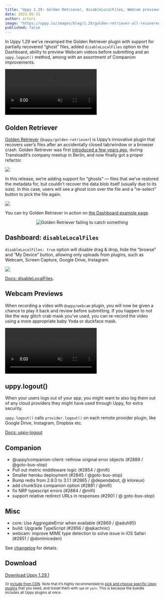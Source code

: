 ```yaml
---
title: "Uppy 1.29: Golden Retriever, disableLocalFiles, Webcam previews, uppy.logout"
date: 2021-05-31
author: arturi
image: "https://uppy.io/images/blog/1.29/golden-retriever-all-recovered.png"
published: false
---
```


In Uppy 1.29 we’ve revamped the Golden Retriever plugin with support for partially recovered “ghost” files, added `disableLocalFiles` option to the Dashboard, ability to preview Webcam videos before submitting and an `uppy.logout()` method, among with an assortment of Companion improvements.

<video alt="Demo of Uppy Golden Retriever file restore plugin in action" muted autoplay loop>
  <source src="/images/blog/1.29/ghosts-demo.mp4" type="video/mp4">
  Your browser does not support the video tag: https://uppy.io/images/blog/1.29/ghosts-demo.mp4
</video>

<!--more-->

## Golden Retriever

[Golden Retriever](/docs/golden-retriever/) (`@uppy/golden-retriever`) is Uppy’s innovative plugin that recovers user’s files after an accidentally closed tab/window or a browser crash. Golden Retriever was first [introduced a few years ago](/blog/2017/07/golden-retriever/), during Transloadit’s company meetup in Berlin, and now finally got a proper refactor.

![](/images/blog/1.29/golden-retriever-all-recovered.png)

In this release, we’re adding support for “ghosts” — files that we’ve restored the metadata for, but couldn’t recover the data blob itself (usually due to its size). In this case, users will see a ghost icon over the file and a “re-select” button to pick the file again.

![](/images/blog/1.29/golden-retriever-ghost.png)

You can try Golden Retriever in action on [the Dashboard example page](https://uppy.io/examples/dashboard/).

<center><img src="/images/blog/golden-retriever/catch-fail-2.gif" alt="Golden Retriever failing to catch something" title="Good try, girl!"></center>

## Dashboard: `disableLocalFiles`

`disableLocalFiles: true` option will disable drag & drop, hide the “browse” and “My Device” button, allowing only uploads from plugins, such as Webcam, Screen Capture, Google Drive, Instagram.

![](/images/blog/1.29/disableLocalFiles.png)

[Docs: disableLocalFiles](https://uppy.io/docs/dashboard/#disableLocalFiles).

## Webcam Previews

When recording a video with `@uppy/webcam` plugin, you will now be given a chance to play it back and review before submitting. If you happen to not like the way glitch crab mask you’ve used, you can re-record the video using a more appropriate baby Yoda or duckface mask.

<video alt="Demo of Uppy Golden Retriever file restore plugin in action" muted autoplay loop>
  <source src="/images/blog/1.29/webcam-preview-demo.mp4" type="video/mp4">
  Your browser does not support the video tag: https://uppy.io/images/blog/1.29/webcam-preview-demo.mp4
</video>

## uppy.logout()

When your users logs out of your app, you might want to also log them out of any cloud providers they might have used through Uppy, for extra security.

`uppy.logout()` calls `provider.logout()` on each remote provider plugin, like Google Drive, Instagram, Dropbox etc.

[Docs: uppy-logout](https://uppy.io/docs/uppy/#uppy-logout)

## Companion

- @uppy/companion-client: rethrow original error objects (#2889 / @goto-bus-stop)
- Pull out metric middleware logic (#2854 / @mifi)
- Smaller heroku deployment (#2845 / @goto-bus-stop)
- Bump redis from 2.8.0 to 3.1.1 (#2865 / @dependabot, @ kiloreux)
- add chunkSize companion option (#2881 / @mifi)
- fix NRP typescript errors (#2884 / @mifi)
- support relative redirect URLs in responses (#2901 / @ goto-bus-stop)

## Misc

- core: Use AggregateError when available (#2869 / @aduh95)
- build: Upgrade TypeScript (#2856 / @ajkachnic)
- webcam: improve MIME type detection to solve issue in iOS Safari (#2851 / @dominiceden)

See [changelog](https://github.com/transloadit/uppy/blob/master/CHANGELOG.md#1291) for details.

## Download

<a class="TryButton" href="https://releases.transloadit.com/uppy/v1.29.1/uppy-v1.29.1.zip">Download Uppy 1.29.1</a>

<small>Or [include from CDN](https://uppy.io/docs/). Note that it’s highly recommended to [pick and choose specific Uppy plugins](https://uppy.io/docs/plugins/#package-list) that you need, and install them with `npm` or `yarn`. This is because the bundle includes all Uppy plugins at once.</small>
